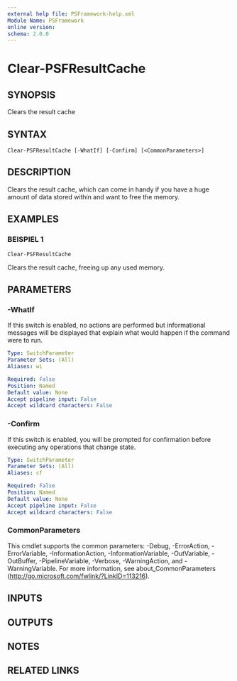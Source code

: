 ```yaml
---
external help file: PSFramework-help.xml
Module Name: PSFramework
online version:
schema: 2.0.0
---
```


# Clear-PSFResultCache

## SYNOPSIS
Clears the result cache

## SYNTAX

```
Clear-PSFResultCache [-WhatIf] [-Confirm] [<CommonParameters>]
```

## DESCRIPTION
Clears the result cache, which can come in handy if you have a huge amount of data stored within and want to free the memory.

## EXAMPLES

### BEISPIEL 1
```
Clear-PSFResultCache
```

Clears the result cache, freeing up any used memory.

## PARAMETERS

### -WhatIf
If this switch is enabled, no actions are performed but informational messages will be displayed that explain what would happen if the command were to run.

```yaml
Type: SwitchParameter
Parameter Sets: (All)
Aliases: wi

Required: False
Position: Named
Default value: None
Accept pipeline input: False
Accept wildcard characters: False
```

### -Confirm
If this switch is enabled, you will be prompted for confirmation before executing any operations that change state.

```yaml
Type: SwitchParameter
Parameter Sets: (All)
Aliases: cf

Required: False
Position: Named
Default value: None
Accept pipeline input: False
Accept wildcard characters: False
```

### CommonParameters
This cmdlet supports the common parameters: -Debug, -ErrorAction, -ErrorVariable, -InformationAction, -InformationVariable, -OutVariable, -OutBuffer, -PipelineVariable, -Verbose, -WarningAction, and -WarningVariable.
For more information, see about_CommonParameters (http://go.microsoft.com/fwlink/?LinkID=113216).

## INPUTS

## OUTPUTS

## NOTES

## RELATED LINKS

